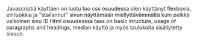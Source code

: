 Javascriptiä käyttäen on luotu tuo 
css osuudessa olen käyttänyt flexboxia, eri luokkia ja "stailannut" sivun näyttämään miellyttävämmältä kuin pelkkä valkoinen sivu :D
Html osuudesssa taas on basic structure, usage of paragraphs and headings, median käyttö ja myös taulukoita sisällytetty sivuun.
